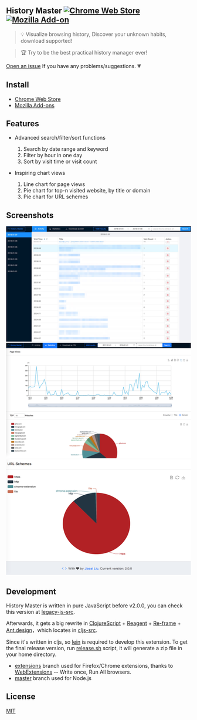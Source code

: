 ## History Master  [![Chrome Web Store](https://img.shields.io/chrome-web-store/v/mkfgjjeggnmkbobjmelbjhdchcoadnin.svg?style=plastic)](https://chrome.google.com/webstore/detail/gooreplacer/mkfgjjeggnmkbobjmelbjhdchcoadnin) [![Mozilla Add-on](https://img.shields.io/amo/v/history-master.svg?style=plastic)](https://addons.mozilla.org/firefox/addon/history-master/)

> 💡 Visualize browsing history, Discover your unknown habits, download supported!

> 🏆 Try to be the best practical history manager ever! 

[Open an issue](./issues/new) If you have any problems/suggestions. 💗

## Install

- [Chrome Web Store](https://chrome.google.com/webstore/detail/advanced-history/mkfgjjeggnmkbobjmelbjhdchcoadnin)
- [Mozilla Add-ons](https://addons.mozilla.org/firefox/addon/history-master/)

## Features

- Advanced search/filter/sort functions

    1. Search by date range and keyword
    2. Filter by hour in one day
    3. Sort by visit time or visit count

- Inspiring chart views

    1. Line chart for page views
    2. Pie chart for top-n visited website, by title or domain
    3. Pie chart for URL schemes

## Screenshots

![activity](screenshots/activity.jpg)
![Page Views](screenshots/pv.png)
![URL Schemes](screenshots/url_scheme.png)

## Development

History Master is written in pure JavaScript before v2.0.0, you can check this version at [legacy-js-src](legacy-js-src).

Afterwards, it gets a big rewrite in [ClojureScript](https://github.com/clojure/clojurescript) + [Reagent](https://github.com/reagent-project/reagent) + [Re-frame](https://github.com/Day8/re-frame) + [Ant.design](https://ant.design/)，which locates in [cljs-src](cljs-src).


Since it's written in cljs, so [lein](https://leiningen.org/) is required to develop this extension. To get the final release version, run [release.sh](./cljs-src/release.sh) script, it will generate a zip file in your home directory.


- [extensions](https://github.com/jiacai2050/better-history/tree/extensions) branch used for Firefox/Chrome extensions, thanks to [WebExtensions](https://developer.mozilla.org/Add-ons/WebExtensions) -- Write once, Run All browsers.
- [master](https://github.com/jiacai2050/better-history/tree/master) branch used for Node.js


## License

[MIT](http://liujiacai.net/license/MIT.html?year=2016)
